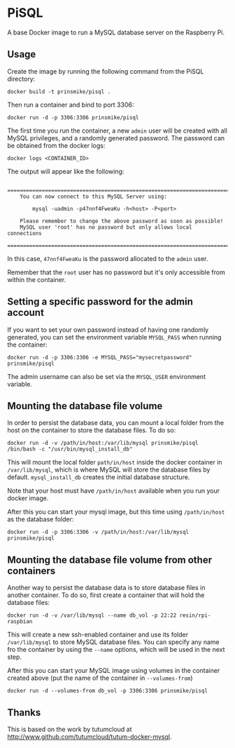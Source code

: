 # PiSQL

A base Docker image to run a MySQL database server on the Raspberry Pi.

## Usage

Create the image by running the following command from the PiSQL directory:

```docker build -t prinsmike/pisql .```

Then run a container and bind to port 3306:

```docker run -d -p 3306:3306 prinsmike/pisql```

The first time you run the container, a new `admin` user will be created with all MySQL privileges, and a randomly generated password. The password can be obtained from the docker logs:

```docker logs <CONTAINER_ID>```

The output will appear like the following:

        ========================================================================
        You can now connect to this MySQL Server using:

            mysql -uadmin -p47nnf4FweaKu -h<host> -P<port>

        Please remember to change the above password as soon as possible!
        MySQL user 'root' has no password but only allows local connections
        ========================================================================

In this case, `47nnf4FweaKu` is the password allocated to the `admin` user.

Remember that the `root` user has no password but it's only accessible from within the container.

## Setting a specific password for the admin account

If you want to set your own password instead of having one randomly generated, you can set the environment variable `MYSQL_PASS` when running the container:

```docker run -d -p 3306:3306 -e MYSQL_PASS="mysecretpassword" prinsmike/pisql```

The admin username can also be set via the `MYSQL_USER` environment variable.

## Mounting the database file volume

In order to persist the database data, you can mount a local folder from the host on the container to store the database files. To do so:

```docker run -d -v /path/in/host:/var/lib/mysql prinsmike/pisql /bin/bash -c "/usr/bin/mysql_install_db"```

This will mount the local folder `path/in/host` inside the docker container in `/var/lib/mysql`, which is where MySQL will store the database files by default. `mysql_install_db` creates the initial database structure.

Note that your host must have `/path/in/host` available when you run your docker image.

After this you can start your mysql image, but this time using `/path/in/host` as the database folder:

```docker run -d -p 3306:3306 -v /path/in/host:/var/lib/mysql prinsmike/pisql```

## Mounting the database file volume from other containers

Another way to persist the database data is to store database files in another container. To do so, first create a container that will hold the database files:

```docker run -d -v /var/lib/mysql --name db_vol -p 22:22 resin/rpi-raspbian```

This will create a new ssh-enabled container and use its folder `/var/lib/mysql` to store MySQL database files. You can specify any name fro the container by using the `--name` options, which will be used in the next step.

After this you can start your MySQL image using volumes in the container created above (put the name of the container in `--volumes-from`)

```docker run -d --volumes-from db_vol -p 3306:3306 prinsmike/pisql```

## Thanks

This is based on the work by tutumcloud at http://www.github.com/tutumcloud/tutum-docker-mysql.
